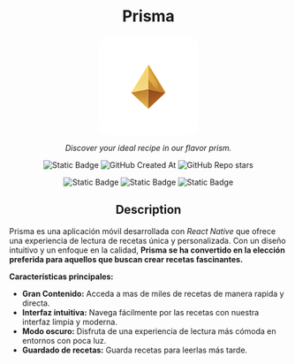 <h1 align=center>
Prisma
</h1>

<div width=100 align=center style="margin-bottom:10px">
  <img src="./assets/icon.png"  align=center width=180 style="border-radius:20px" >
</div>

<p align=center style=""><i>Discover your ideal recipe in our flavor prism.</i></p>

<div align=center>

![Static Badge](https://img.shields.io/badge/Development-007722?style=flat&label=1.0.0&labelColor=black&link=reactnative.dev)
![GitHub Created At](https://img.shields.io/github/created-at/andyechc/prisma?style=flat&labelColor=black&color=ffbb00)
![GitHub Repo stars](https://img.shields.io/github/stars/andyechc/prisma?style=social)


![Static Badge](https://img.shields.io/badge/React_Native-black?style=flat&logo=react&logoColor=blue&link=https://reactnative.dev)
![Static Badge](https://img.shields.io/badge/Expo-white?style=flat&logo=expo&logoColor=white&color=black&link=https://docs.expo.dev)
![Static Badge](https://img.shields.io/badge/Meal_API-orange?style=flat&link=https://www.themealdb.com/)


</div>

<h2 align=center>Description</h2>

Prisma es una aplicación móvil desarrollada con _React Native_ que ofrece una experiencia de lectura de recetas única y personalizada. Con un diseño intuitivo y un enfoque en la calidad, **Prisma se ha convertido en la elección preferida para aquellos que buscan crear recetas fascinantes.**

**Características principales:**

- **Gran Contenido:** Acceda a mas de miles de recetas de manera rapida y directa.
- **Interfaz intuitiva:** Navega fácilmente por las recetas con nuestra interfaz limpia y moderna.
- **Modo oscuro:** Disfruta de una experiencia de lectura más cómoda en entornos con poca luz.
- **Guardado de recetas:** Guarda recetas para leerlas más tarde.

